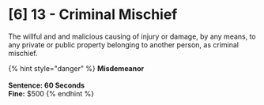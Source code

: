 # \[6] 13 - Criminal Mischief

The willful and and malicious causing of injury or damage, by any means, to any private or public property belonging to another person, as criminal mischief.

{% hint style="danger" %}
**Misdemeanor**\
\
**Sentence: 60 Seconds**\
**Fine:** $500
{% endhint %}
